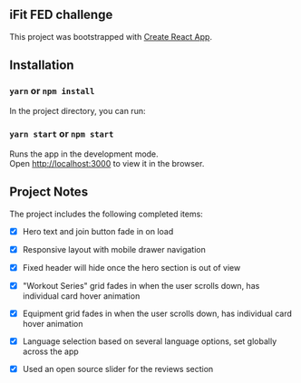 
## iFit FED challenge

This project was bootstrapped with [Create React App](https://github.com/facebook/create-react-app).

## Installation

### `yarn` or `npm install`

In the project directory, you can run:

### `yarn start` or `npm start`

Runs the app in the development mode.<br />
Open [http://localhost:3000](http://localhost:3000) to view it in the browser.


## Project Notes

The project includes the following completed items:

- [x] Hero text and join button fade in on load
- [x] Responsive layout with mobile drawer navigation
- [x] Fixed header will hide once the hero section is out of view
- [x] "Workout Series" grid fades in when the user scrolls down, has individual card hover animation
- [x] Equipment grid fades in when the user scrolls down, has individual card hover animation
- [x] Language selection based on several language options, set globally across the app
- [x] Used an open source slider for the reviews section



